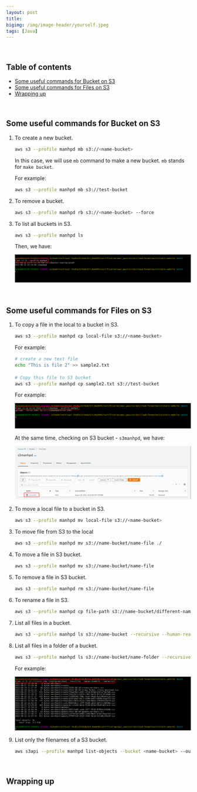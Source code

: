 ```yaml
---
layout: post
title: 
bigimg: /img/image-header/yourself.jpeg
tags: [Java]
---
```





<br>

## Table of contents
- [Some useful commands for Bucket on S3](#some-useful-commands-for-bucket-on-s3)
- [Some useful commands for Files on S3](#some-useful-commands-for-files-on-s3)
- [Wrapping up](#wrapping-up)


<br>

## Some useful commands for Bucket on S3

1. To create a new bucket.

    ```bash
    aws s3 --profile manhpd mb s3://<name-bucket>
    ```

    In this case, we will use `mb` command to make a new bucket. `mb` stands for `make bucket`.

    For example:

    ```bash
    aws s3 --profile manhpd mb s3://test-bucket
    ```

2. To remove a bucket.

    ```bash
    aws s3 --profile manhpd rb s3://<name-bucket> --force
    ```

3. To list all buckets in S3.

    ```bash
    aws s3 --profile manhpd ls
    ```

    Then, we have:

    ![](../../../../img/cloud/aws/s3/setup/s3-setup-1.png)


<br>

## Some useful commands for Files on S3

1. To copy a file in the local to a bucket in S3.

    ```bash
    aws s3 --profile manhpd cp local-file s3://<name-bucket>
    ```

    For example:

    ```bash
    # create a new text file
    echo "This is file 2" >> sample2.txt

    # Copy this file to S3 bucket
    aws s3 --profile manhpd cp sample2.txt s3://test-bucket
    ```

    For example:

    ![](../../../../img/cloud/aws/s3/setup/s3-setup-2.png)

    At the same time, checking on S3 bucket - `s3manhpd`, we have:

    ![](../../../../img/cloud/aws/s3/setup/s3-setup-3.png)

2. To move a local file to a bucket in S3.

    ```bash
    aws s3 --profile manhpd mv local-file s3://<name-bucket>
    ```

3. To move file from S3 to the local

    ```bash
    aws s3 --profile manhpd mv s3://name-bucket/name-file ./
    ```

4. To move a file in S3 bucket.

    ```bash
    aws s3 --profile manhpd mv s3://name-bucket/name-file
    ```

5. To remove a file in S3 bucket.

    ```bash
    aws s3 --profile manhpd rm s3://name-bucket/name-file
    ```

6. To rename a file in S3.

    ```bash
    aws s3 --profile manhpd cp file-path s3://name-bucket/different-name-file
    ```

7. List all files in a bucket.

    ```bash
    aws s3 --profile manhpd ls s3://name-bucket --recursive --human-readable --summarize
    ```

8. List all files in a folder of a bucket.

    ```bash
    aws s3 --profile manhpd ls s3://name-bucket/name-folder --recursive --human-readable --summarize
    ```

    For example:

    ![](../../../../img/cloud/aws/s3/setup/s3-setup-4.png)

9. List only the filenames of a S3 bucket.

    ```bash
    aws s3api --profile manhpd list-objects --bucket <name-bucket> --output text --query "Contents[].{Key: Key}"
    ```


<br>

## Wrapping up




